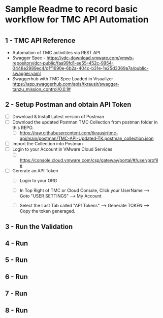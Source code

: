 # Sample Readme to record basic workflow for TMC API Automation
#
#

## 1 - TMC API Reference
- Automation of TMC activitites via REST API
- Swagger Spec - https://vdc-download.vmware.com/vmwb-repository/dcr-public/faa99fd1-ee55-452c-9954-0448e2989ec4/d1f1690e-6b2a-404c-b31e-1e25d3369a7a/public-swagger.yaml
- Swaggerhub with TMC Spec Loaded in Visualizer - https://app.swaggerhub.com/apis/tkrausjr/swagger-tanzu_mission_control/0.0.1#


## 2 - Setup Postman and obtain API Token 
- [ ] Download & Install Latest version of Postman
- [ ] Download the updated Postman TMC Collection from postman folder in this REPO.
	- [ ] https://raw.githubusercontent.com/tkrausjr/tmc-api/main/postman/TMC-API-Updated-TK.postman_collection.json
- [ ] Import the Collection into Postman
- [ ] Login to your Account in VMware Cloud Services
	- [ ] https://console.cloud.vmware.com/csp/gateway/portal/#/user/profile
- [ ] Gererate an API Token
	- [ ] Login to your ORG
	- [ ] In Top Right of TMC or Cloud Console, Click your UserName --> Goto "USER SETTINGS" --> My Account
	- [ ] Select the Last Tab called "API Tokens" --> Generate TOKEN --> Copy the token generaged.


## 3 - Run the Validation
## 4 - Run
## 5 - Run
## 6 - Run
## 7 - Run
## 8 - Run
